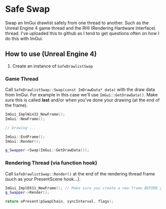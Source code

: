 # Safe Swap
Swap an ImGui drawlist safely from one thread to another. Such as the Unreal Engine 4 game thread and the RHI (Rendering Hardware Interface) thread. I've uploaded this to github as I tend to get questions often on how I do this with ImGui. 


## How to use (Unreal Engine 4)
1. Create an instance of ``SafeDrawlistSwap``

### Game Thread
Call ``SafeDrawlistSwap::Swap(const ImDrawData* data)`` with the draw data from ImGui. For example in this case we'll use ``ImGui::GetDrawData()``.
Make sure this is called **last** and/or when you've done your drawing (at the end of the frame).
```c++
ImGui_ImplWin32_NewFrame();
ImGui::NewFrame();

// Drawing ...

ImGui::EndFrame();
ImGui::Render();

g_Swapper->Swap(ImGui::GetDrawData());
```

### Rendering Thread (via function hook)
Call ``SafeDrawlistSwap::Render()`` at the end of the rendering thread frame (such as your PresentScene hook...). 

```c++
ImGui_ImplDX11_NewFrame(); // Make sure you create a new frame BEFORE you render the draw-list.
g_Swapper->Render();

return oPresent(pSwapChain, syncInterval, flags);
```
